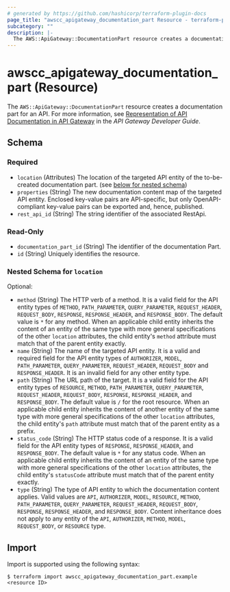 ```yaml
---
# generated by https://github.com/hashicorp/terraform-plugin-docs
page_title: "awscc_apigateway_documentation_part Resource - terraform-provider-awscc"
subcategory: ""
description: |-
  The AWS::ApiGateway::DocumentationPart resource creates a documentation part for an API. For more information, see Representation of API Documentation in API Gateway https://docs.aws.amazon.com/apigateway/latest/developerguide/api-gateway-documenting-api-content-representation.html in the API Gateway Developer Guide.
---
```


# awscc_apigateway_documentation_part (Resource)

The ``AWS::ApiGateway::DocumentationPart`` resource creates a documentation part for an API. For more information, see [Representation of API Documentation in API Gateway](https://docs.aws.amazon.com/apigateway/latest/developerguide/api-gateway-documenting-api-content-representation.html) in the *API Gateway Developer Guide*.



<!-- schema generated by tfplugindocs -->
## Schema

### Required

- `location` (Attributes) The location of the targeted API entity of the to-be-created documentation part. (see [below for nested schema](#nestedatt--location))
- `properties` (String) The new documentation content map of the targeted API entity. Enclosed key-value pairs are API-specific, but only OpenAPI-compliant key-value pairs can be exported and, hence, published.
- `rest_api_id` (String) The string identifier of the associated RestApi.

### Read-Only

- `documentation_part_id` (String) The identifier of the documentation Part.
- `id` (String) Uniquely identifies the resource.

<a id="nestedatt--location"></a>
### Nested Schema for `location`

Optional:

- `method` (String) The HTTP verb of a method. It is a valid field for the API entity types of ``METHOD``, ``PATH_PARAMETER``, ``QUERY_PARAMETER``, ``REQUEST_HEADER``, ``REQUEST_BODY``, ``RESPONSE``, ``RESPONSE_HEADER``, and ``RESPONSE_BODY``. The default value is ``*`` for any method. When an applicable child entity inherits the content of an entity of the same type with more general specifications of the other ``location`` attributes, the child entity's ``method`` attribute must match that of the parent entity exactly.
- `name` (String) The name of the targeted API entity. It is a valid and required field for the API entity types of ``AUTHORIZER``, ``MODEL``, ``PATH_PARAMETER``, ``QUERY_PARAMETER``, ``REQUEST_HEADER``, ``REQUEST_BODY`` and ``RESPONSE_HEADER``. It is an invalid field for any other entity type.
- `path` (String) The URL path of the target. It is a valid field for the API entity types of ``RESOURCE``, ``METHOD``, ``PATH_PARAMETER``, ``QUERY_PARAMETER``, ``REQUEST_HEADER``, ``REQUEST_BODY``, ``RESPONSE``, ``RESPONSE_HEADER``, and ``RESPONSE_BODY``. The default value is ``/`` for the root resource. When an applicable child entity inherits the content of another entity of the same type with more general specifications of the other ``location`` attributes, the child entity's ``path`` attribute must match that of the parent entity as a prefix.
- `status_code` (String) The HTTP status code of a response. It is a valid field for the API entity types of ``RESPONSE``, ``RESPONSE_HEADER``, and ``RESPONSE_BODY``. The default value is ``*`` for any status code. When an applicable child entity inherits the content of an entity of the same type with more general specifications of the other ``location`` attributes, the child entity's ``statusCode`` attribute must match that of the parent entity exactly.
- `type` (String) The type of API entity to which the documentation content applies. Valid values are ``API``, ``AUTHORIZER``, ``MODEL``, ``RESOURCE``, ``METHOD``, ``PATH_PARAMETER``, ``QUERY_PARAMETER``, ``REQUEST_HEADER``, ``REQUEST_BODY``, ``RESPONSE``, ``RESPONSE_HEADER``, and ``RESPONSE_BODY``. Content inheritance does not apply to any entity of the ``API``, ``AUTHORIZER``, ``METHOD``, ``MODEL``, ``REQUEST_BODY``, or ``RESOURCE`` type.

## Import

Import is supported using the following syntax:

```shell
$ terraform import awscc_apigateway_documentation_part.example <resource ID>
```
